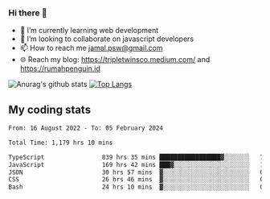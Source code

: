 ### Hi there 👋

<!--
**padepokanpenguin/padepokanpenguin** is a ✨ _special_ ✨ repository because its `README.md` (this file) appears on your GitHub profile.
-->

- 🌱 I’m currently learning  web development
- 👯 I’m looking to collaborate on javascript developers
- 📫 How to reach me jamal.psw@gmail.com
- 🌐 Reach my blog:
   https://tripletwinsco.medium.com/ and
   https://rumahpenguin.id

![Anurag's github stats](https://github-readme-stats.vercel.app/api?username=padepokanpenguin&count_private=true&disable_animations=false&show_icons=true&theme=default)
[![Top Langs](https://github-readme-stats.vercel.app/api/top-langs/?username=padepokanpenguin&theme=default&layout=compact)](https://github.com/padepokanpenguin)

## My coding stats

<!--START_SECTION:waka-->

```txt
From: 16 August 2022 - To: 05 February 2024

Total Time: 1,179 hrs 10 mins

TypeScript                839 hrs 35 mins █████████████████▓░░░░░░░   71.20 %
JavaScript                169 hrs 42 mins ███▓░░░░░░░░░░░░░░░░░░░░░   14.39 %
JSON                      30 hrs 57 mins  ▓░░░░░░░░░░░░░░░░░░░░░░░░   02.63 %
CSS                       26 hrs 46 mins  ▓░░░░░░░░░░░░░░░░░░░░░░░░   02.27 %
Bash                      24 hrs 10 mins  ▓░░░░░░░░░░░░░░░░░░░░░░░░   02.05 %
```

<!--END_SECTION:waka-->


